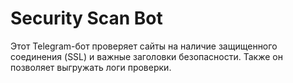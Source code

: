 # Security Scan Bot

Этот Telegram-бот проверяет сайты на наличие защищенного соединения (SSL) и важные заголовки безопасности. Также он позволяет выгружать логи проверки.

